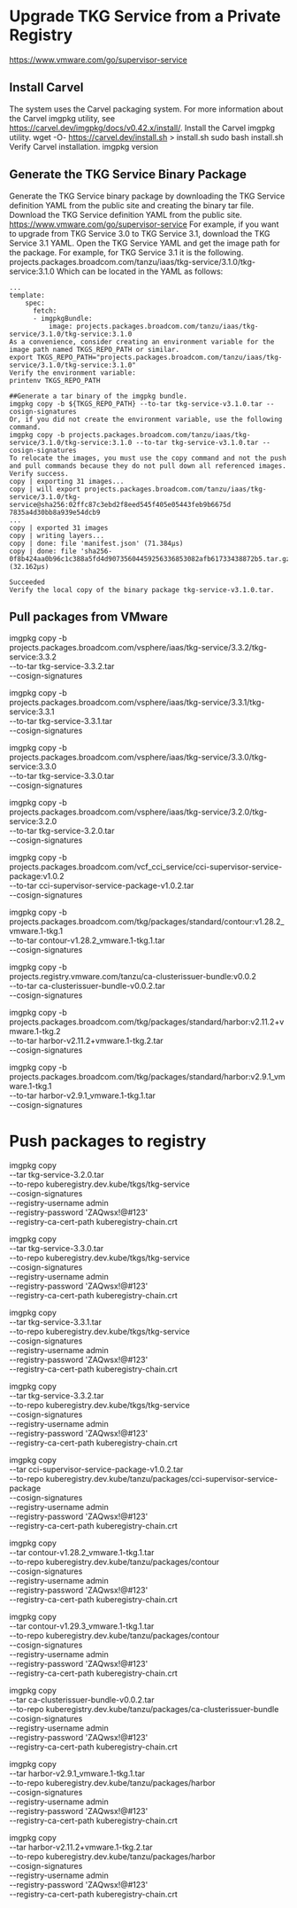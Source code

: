 # Upgrade TKG Service from a Private Registry

https://www.vmware.com/go/supervisor-service

## Install Carvel
The system uses the Carvel packaging system. For more information about the Carvel imgpkg utility, see https://carvel.dev/imgpkg/docs/v0.42.x/install/.
Install the Carvel imgpkg utility.
wget -O- https://carvel.dev/install.sh > install.sh
sudo bash install.sh
Verify Carvel installation.
imgpkg version

## Generate the TKG Service Binary Package
Generate the TKG Service binary package by downloading the TKG Service definition YAML from the public site and creating the binary tar file.
Download the TKG Service definition YAML from the public site.
https://www.vmware.com/go/supervisor-service
For example, if you want to upgrade from TKG Service 3.0 to TKG Service 3.1, download the TKG Service 3.1 YAML.
Open the TKG Service YAML and get the image path for the package.
For example, for TKG Service 3.1 it is the following.
projects.packages.broadcom.com/tanzu/iaas/tkg-service/3.1.0/tkg-service:3.1.0
Which can be located in the YAML as follows:
```text
...
template:
    spec:
      fetch:
      - imgpkgBundle:
          image: projects.packages.broadcom.com/tanzu/iaas/tkg-service/3.1.0/tkg-service:3.1.0
As a convenience, consider creating an environment variable for the image path named TKGS_REPO_PATH or similar.
export TKGS_REPO_PATH="projects.packages.broadcom.com/tanzu/iaas/tkg-service/3.1.0/tkg-service:3.1.0"
Verify the environment variable:
printenv TKGS_REPO_PATH

##Generate a tar binary of the imgpkg bundle.
imgpkg copy -b ${TKGS_REPO_PATH} --to-tar tkg-service-v3.1.0.tar --cosign-signatures
Or, if you did not create the environment variable, use the following command.
imgpkg copy -b projects.packages.broadcom.com/tanzu/iaas/tkg-service/3.1.0/tkg-service:3.1.0 --to-tar tkg-service-v3.1.0.tar --cosign-signatures
To relocate the images, you must use the copy command and not the push and pull commands because they do not pull down all referenced images.
Verify success.
copy | exporting 31 images...
copy | will export projects.packages.broadcom.com/tanzu/iaas/tkg-service/3.1.0/tkg-service@sha256:02ffc87c3ebd2f8eed545f405e05443feb9b6675d                           7835a4d30bb8a939e54dcb9
...
copy | exported 31 images
copy | writing layers...
copy | done: file 'manifest.json' (71.384µs)
copy | done: file 'sha256-0f8b424aa0b96c1c388a5fd4d90735604459256336853082afb61733438872b5.tar.gz' (32.162µs)

Succeeded
Verify the local copy of the binary package tkg-service-v3.1.0.tar.
```

## Pull packages from VMware

imgpkg copy -b \
  projects.packages.broadcom.com/vsphere/iaas/tkg-service/3.3.2/tkg-service:3.3.2 \
  --to-tar tkg-service-3.3.2.tar \
  --cosign-signatures

imgpkg copy -b \
  projects.packages.broadcom.com/vsphere/iaas/tkg-service/3.3.1/tkg-service:3.3.1 \
  --to-tar tkg-service-3.3.1.tar \
  --cosign-signatures

imgpkg copy -b \
  projects.packages.broadcom.com/vsphere/iaas/tkg-service/3.3.0/tkg-service:3.3.0 \
  --to-tar tkg-service-3.3.0.tar \
  --cosign-signatures

imgpkg copy -b \
  projects.packages.broadcom.com/vsphere/iaas/tkg-service/3.2.0/tkg-service:3.2.0 \
  --to-tar tkg-service-3.2.0.tar \
  --cosign-signatures

imgpkg copy -b \
  projects.packages.broadcom.com/vcf_cci_service/cci-supervisor-service-package:v1.0.2 \
  --to-tar cci-supervisor-service-package-v1.0.2.tar \
  --cosign-signatures

imgpkg copy -b \
  projects.packages.broadcom.com/tkg/packages/standard/contour:v1.28.2_vmware.1-tkg.1 \
  --to-tar contour-v1.28.2_vmware.1-tkg.1.tar \
  --cosign-signatures

imgpkg copy -b \
  projects.registry.vmware.com/tanzu/ca-clusterissuer-bundle:v0.0.2 \
  --to-tar ca-clusterissuer-bundle-v0.0.2.tar \
  --cosign-signatures

imgpkg copy -b \
  projects.packages.broadcom.com/tkg/packages/standard/harbor:v2.11.2+vmware.1-tkg.2 \
  --to-tar harbor-v2.11.2+vmware.1-tkg.2.tar \
  --cosign-signatures

imgpkg copy -b \
  projects.packages.broadcom.com/tkg/packages/standard/harbor:v2.9.1_vmware.1-tkg.1 \
  --to-tar harbor-v2.9.1_vmware.1-tkg.1.tar \
  --cosign-signatures

# Push packages to registry

imgpkg copy \
  --tar tkg-service-3.2.0.tar \
  --to-repo kuberegistry.dev.kube/tkgs/tkg-service \
  --cosign-signatures \
  --registry-username admin \
  --registry-password 'ZAQwsx!@#123' \
  --registry-ca-cert-path kuberegistry-chain.crt

imgpkg copy \
  --tar tkg-service-3.3.0.tar \
  --to-repo kuberegistry.dev.kube/tkgs/tkg-service \
  --cosign-signatures \
  --registry-username admin \
  --registry-password 'ZAQwsx!@#123' \
  --registry-ca-cert-path kuberegistry-chain.crt

imgpkg copy \
  --tar tkg-service-3.3.1.tar \
  --to-repo kuberegistry.dev.kube/tkgs/tkg-service \
  --cosign-signatures \
  --registry-username admin \
  --registry-password 'ZAQwsx!@#123' \
  --registry-ca-cert-path kuberegistry-chain.crt

imgpkg copy \
  --tar tkg-service-3.3.2.tar \
  --to-repo kuberegistry.dev.kube/tkgs/tkg-service \
  --cosign-signatures \
  --registry-username admin \
  --registry-password 'ZAQwsx!@#123' \
  --registry-ca-cert-path kuberegistry-chain.crt

imgpkg copy \
  --tar cci-supervisor-service-package-v1.0.2.tar \
  --to-repo kuberegistry.dev.kube/tanzu/packages/cci-supervisor-service-package \
  --cosign-signatures \
  --registry-username admin \
  --registry-password 'ZAQwsx!@#123' \
  --registry-ca-cert-path kuberegistry-chain.crt

imgpkg copy \
  --tar contour-v1.28.2_vmware.1-tkg.1.tar \
  --to-repo kuberegistry.dev.kube/tanzu/packages/contour \
  --cosign-signatures \
  --registry-username admin \
  --registry-password 'ZAQwsx!@#123' \
  --registry-ca-cert-path kuberegistry-chain.crt

imgpkg copy \
  --tar contour-v1.29.3_vmware.1-tkg.1.tar \
  --to-repo kuberegistry.dev.kube/tanzu/packages/contour \
  --cosign-signatures \
  --registry-username admin \
  --registry-password 'ZAQwsx!@#123' \
  --registry-ca-cert-path kuberegistry-chain.crt

imgpkg copy \
  --tar ca-clusterissuer-bundle-v0.0.2.tar \
  --to-repo kuberegistry.dev.kube/tanzu/packages/ca-clusterissuer-bundle \
  --cosign-signatures \
  --registry-username admin \
  --registry-password 'ZAQwsx!@#123' \
  --registry-ca-cert-path kuberegistry-chain.crt

imgpkg copy \
  --tar harbor-v2.9.1_vmware.1-tkg.1.tar \
  --to-repo kuberegistry.dev.kube/tanzu/packages/harbor \
  --cosign-signatures \
  --registry-username admin \
  --registry-password 'ZAQwsx!@#123' \
  --registry-ca-cert-path kuberegistry-chain.crt

imgpkg copy \
  --tar harbor-v2.11.2+vmware.1-tkg.2.tar \
  --to-repo kuberegistry.dev.kube/tanzu/packages/harbor \
  --cosign-signatures \
  --registry-username admin \
  --registry-password 'ZAQwsx!@#123' \
  --registry-ca-cert-path kuberegistry-chain.crt

